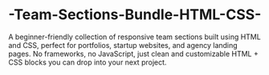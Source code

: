 # -Team-Sections-Bundle-HTML-CSS-
A beginner-friendly collection of responsive team sections built using HTML and CSS, perfect for portfolios, startup websites, and agency landing pages.  No frameworks, no JavaScript, just clean and customizable HTML + CSS blocks you can drop into your next project.
